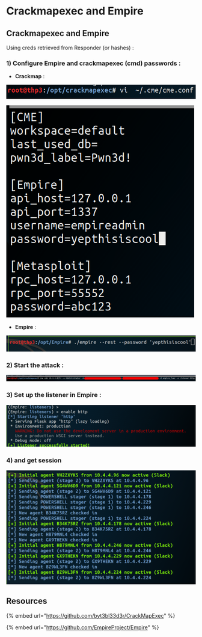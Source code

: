 # Crackmapexec and Empire

## Crackmapexec and Empire

Using creds retrieved from Responder \(or hashes\) :

### **1\) Configure Empire and crackmapexec \(cmd\) passwords :**

* **Crackmap** :

![](../../.gitbook/assets/58a16cc3ebd44e10a7b34e02584d6735.png)

![](../../.gitbook/assets/1c4a3b5b928d4d4ebc328c1e6ba41a40.png)

* **Empire** :

![](../../.gitbook/assets/a77c3eec7d374326a9f73f83d2a3d310.png)

### **2\) Start the attack :**

![](../../.gitbook/assets/0ec9b846e0aa4718832c7946ae2cd03c.png)

### **3\) Set up the listener in Empire :**

![](../../.gitbook/assets/057ac70553a04b758224d304bbd66646.png)

### **4\) and get session**

![](../../.gitbook/assets/6a447437948144669d297007b4c3f606.png)

## Resources

{% embed url="https://github.com/byt3bl33d3r/CrackMapExec" %}

{% embed url="https://github.com/EmpireProject/Empire" %}





